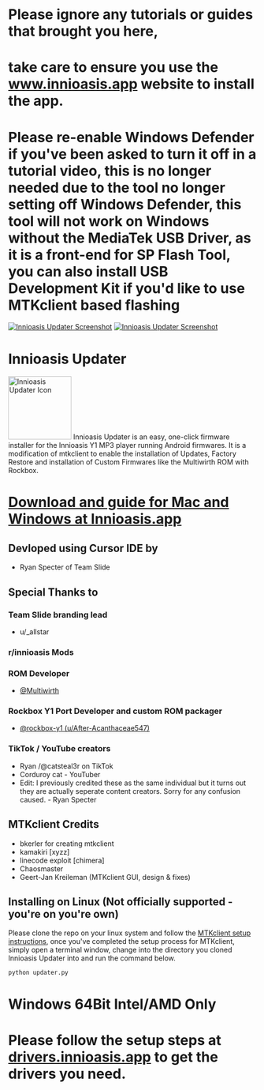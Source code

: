 # Please ignore any tutorials or guides that brought you here, 

# take care to ensure you use the www.innioasis.app website to install the app. 

# Please re-enable Windows Defender if you've been asked to turn it off in a tutorial video, this is no longer needed due to the tool no longer setting off Windows Defender, this tool will not work on Windows without the MediaTek USB Driver, as it is a front-end for SP Flash Tool, you can also install USB Development Kit if you'd like to use MTKclient based flashing 

[<img src="https://innioasis.app/start_here.png" alt="Innioasis Updater Screenshot"/>](https://innioasis.app)
[<img src="https://innioasis.app/mtkclient/gui/images/screenshot.jpg" alt="Innioasis Updater Screenshot"/>](https://innioasis.app)

# Innioasis Updater
<img src="mtkclient/gui/images/icon.png" alt="Innioasis Updater Icon" width="128"/>
Innioasis Updater is an easy, one-click firmware installer for the Innioasis Y1 MP3 player running Android firmwares. It is a modification of mtkclient to enable the installation of Updates, Factory Restore and installation of Custom Firmwares like the Multiwirth ROM with Rockbox.

# [Download and guide for Mac and Windows at Innioasis.app](https://innioasis.app)



## Devloped using Cursor IDE by
- Ryan Specter of Team Slide

## Special Thanks to

### Team Slide branding lead
- u/_allstar
  
### r/innioasis Mods

### ROM Developer
 - [@Multiwirth](https://www.github.com/multiwirth)

### Rockbox Y1 Port Developer and custom ROM packager
 - [@rockbox-y1 (u/After-Acanthaceae547)](https://www.github.com/rockbox-y1)
 ### TikTok / YouTube creators
- Ryan /@catsteal3r on TikTok
- Corduroy cat - YouTuber
- Edit: I previously credited these as the same individual but it turns out they are actually seperate content creators. Sorry for any confusion caused. - Ryan Specter 
## MTKclient Credits

- bkerler for creating mtkclient
- kamakiri [xyzz]
- linecode exploit [chimera]
- Chaosmaster
- Geert-Jan Kreileman (MTKclient GUI, design & fixes)

## Installing on Linux (Not officially supported - you're on you're own)

Please clone the repo on your linux system and follow the [MTKclient setup instructions](https://github.com/bkerler/mtkclient), once you've completed the setup process for MTKclient, simply open a terminal window, change into the directory you cloned Innioasis Updater into and run the command below.

```
python updater.py
```





















# Windows 64Bit Intel/AMD Only 
# Please follow the setup steps at [drivers.innioasis.app](https://innioasis.app) to get the drivers you need.
